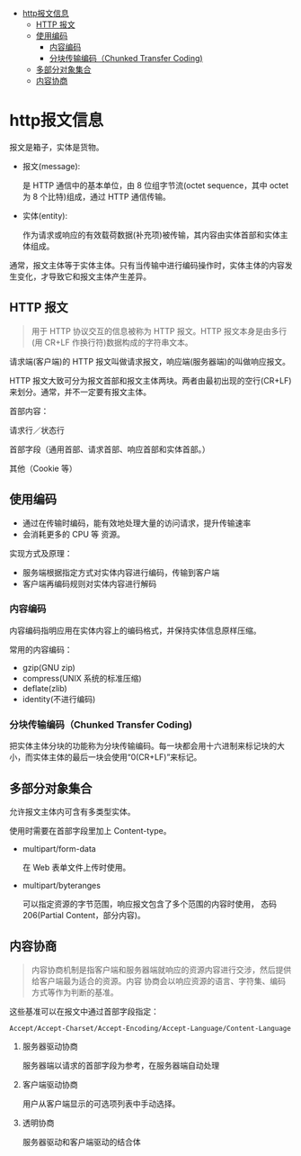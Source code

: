 <!-- TOC -->

- [http报文信息](#http报文信息)
    - [HTTP 报文](#http-报文)
    - [使用编码](#使用编码)
        - [内容编码](#内容编码)
        - [分块传输编码（Chunked Transfer Coding)](#分块传输编码chunked-transfer-coding)
    - [多部分对象集合](#多部分对象集合)
    - [内容协商](#内容协商)

<!-- /TOC -->
# http报文信息

报文是箱子，实体是货物。

+ 报文(message):

    是 HTTP 通信中的基本单位，由 8 位组字节流(octet sequence，其中 octet 为 8 个比特)组成，通过 HTTP 通信传输。
+ 实体(entity):

    作为请求或响应的有效载荷数据(补充项)被传输，其内容由实体首部和实体主体组成。

通常，报文主体等于实体主体。只有当传输中进行编码操作时，实体主体的内容发生变化，才导致它和报文主体产生差异。

## HTTP 报文

> 用于 HTTP 协议交互的信息被称为 HTTP 报文。HTTP 报文本身是由多行(用 CR+LF 作换行符)数据构成的字符串文本。

请求端(客户端)的 HTTP 报文叫做请求报文，响应端(服务器端)的叫做响应报文。

HTTP 报文大致可分为报文首部和报文主体两块。两者由最初出现的空行(CR+LF)来划分。通常，并不一定要有报文主体。

首部内容：

请求行／状态行

首部字段（通用首部、请求首部、响应首部和实体首部。）

其他（Cookie 等）

## 使用编码

+ 通过在传输时编码，能有效地处理大量的访问请求，提升传输速率
+ 会消耗更多的 CPU 等 资源。

实现方式及原理：
+ 服务端根据指定方式对实体内容进行编码，传输到客户端
+ 客户端再编码规则对实体内容进行解码

### 内容编码

内容编码指明应用在实体内容上的编码格式，并保持实体信息原样压缩。

常用的内容编码：
+ gzip(GNU zip)
+ compress(UNIX 系统的标准压缩)
+ deflate(zlib)
+ identity(不进行编码)

### 分块传输编码（Chunked Transfer Coding)

把实体主体分块的功能称为分块传输编码。每一块都会用十六进制来标记块的大小，而实体主体的最后一块会使用“0(CR+LF)”来标记。

## 多部分对象集合

允许报文主体内可含有多类型实体。

使用时需要在首部字段里加上 Content-type。

+ multipart/form-data

    在 Web 表单文件上传时使用。

+ multipart/byteranges

   可以指定资源的字节范围，响应报文包含了多个范围的内容时使用， 态码 206(Partial Content，部分内容)。

## 内容协商

> 内容协商机制是指客户端和服务器端就响应的资源内容进行交涉，然后提供给客户端最为适合的资源。内容
协商会以响应资源的语言、字符集、编码方式等作为判断的基准。


这些基准可以在报文中通过首部字段指定：

`Accept/Accept-Charset/Accept-Encoding/Accept-Language/Content-Language`

1. 服务器驱动协商

    服务器端以请求的首部字段为参考，在服务器端自动处理
2. 客户端驱动协商

    用户从客户端显示的可选项列表中手动选择。

3. 透明协商

    服务器驱动和客户端驱动的结合体
